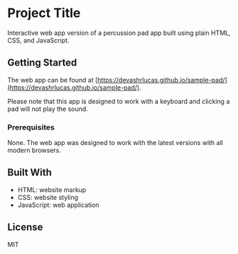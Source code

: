 # Project Title

Interactive web app version of a percussion pad app built using plain HTML, CSS, and JavaScript.

## Getting Started

The web app can be found at [https://devashrlucas.github.io/sample-pad/](https://devashrlucas.github.io/sample-pad/).

Please note that this app is designed to work with a keyboard and clicking a pad will not play the sound.

### Prerequisites

None. The web app was designed to work with the latest versions with all modern browsers.

## Built With

* HTML: website markup
* CSS: website styling
* JavaScript: web application

## License

MIT

